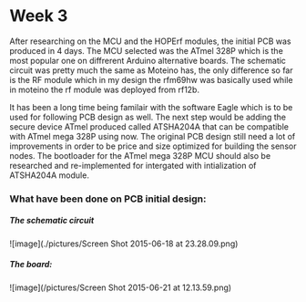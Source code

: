 # Week 3
After researching on the MCU and the HOPErf modules, the initial PCB was produced in 4 days. The MCU selected was the ATmel 328P which is the most popular one on diffrerent Arduino alternative boards. The schematic circuit was pretty much the same as Moteino has, the only difference so far is the RF module which in my design the rfm69hw was basically used while in moteino the rf module was deployed from rf12b.


It has been a long time being familair with the software Eagle which is to be used for following PCB design as well. The next step would be adding the secure device ATmel produced called ATSHA204A that can be compatible with ATmel mega 328P using now. The original PCB design still need a lot of improvements in order to be price and size optimized for building the sensor nodes. The bootloader for the ATmel mega 328P MCU should also be researched and re-implemented for intergated with intialization of ATSHA204A module.

### What have been done on PCB initial design:
##### The schematic circuit


![image](./pictures/Screen Shot 2015-06-18 at 23.28.09.png)

##### The board:

![image](/pictures/Screen Shot 2015-06-21 at 12.13.59.png)



